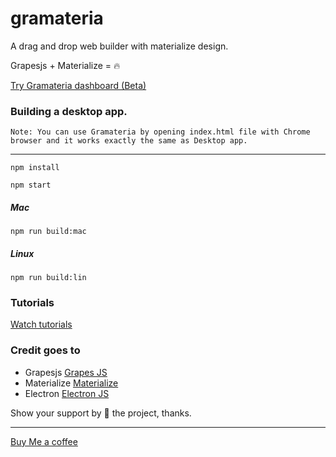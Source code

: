 # gramateria
A drag and drop web builder with materialize design.  

Grapesjs + Materialize = 🔥

[Try Gramateria dashboard (Beta)](https://gramateria.github.io "Gramateria dashboard")


### Building a desktop app.

`Note: You can use Gramateria by opening index.html file with Chrome browser and it works exactly the same as Desktop app.` 

----

```npm install```

```npm start```

##### Mac
```npm run build:mac```

##### Linux
```npm run build:lin```


### Tutorials
[Watch tutorials](https://www.youtube.com/watch?v=KNUIprEQm8M&index=2&list=PLuK4uSiMBzdleiFDbc5HtLgYNTGxxH7IZ)


### Credit goes to 
- Grapesjs [Grapes JS](http://www.grapesjs.com/ "Grapes Js")
- Materialize [Materialize](http://www.materializecss.com/ "Materialize")
- Electron [Electron JS](http://www.electronjs.org/ "Electron Js")

Show your support by 🌟 the project, thanks.

----

[Buy Me a coffee](https://www.buymeacoffee.com/ronaldaug)

